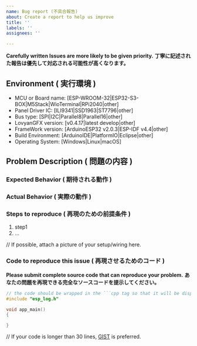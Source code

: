 ```yaml
---
name: Bug report (不具合報告)
about: Create a report to help us improve
title: ''
labels: ''
assignees: ''

---
```


**Carefully written Issues are more likely to be given priority.**
**丁寧に記述された報告は優先して対応される可能性が高くなります。**

## Environment ( 実行環境 )

- MCU or Board name:  [ESP-WROOM-32|ESP32-S3-BOX|M5Stack|WioTerminal|RPi2040|other]
- Panel Driver IC:    [ILI9341|SSD1963|ST7796|other]
- Bus type:           [SPI|I2C|Parallel8|Parallel16|other]
- LovyanGFX version:  [v0.4.17|latest develop|other]
- FrameWork version:   [ArduinoESP32 v2.0.3|ESP-IDF v4.4|other]
- Build Environment:   [ArduinoIDE|PlatformIO|Eclipse|other]
- Operating System:   [Windows|Linux|macOS]

## Problem Description ( 問題の内容 )

### Expected Behavior ( 期待される動作 )

### Actual Behavior ( 実際の動作 )

### Steps to reproduce ( 再現のための前提条件 )

1. step1
2. ...

// If possible, attach a picture of your setup/wiring here.


### Code to reproduce this issue ( 再現させるためのコード )

**Please submit complete source code that can reproduce your problem.**
**あなたの問題を再現できる完全なソースコードを提示してください。**

```cpp
// the code should be wrapped in the ```cpp tag so that it will be displayed better.
#include "esp_log.h"

void app_main()
{

}

```
// If your code is longer than 30 lines, [GIST](https://gist.github.com) is preferred.
